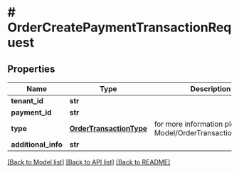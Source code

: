 # # OrderCreatePaymentTransactionRequest


## Properties 


Name | Type | Description | Notes
------------ | ------------- | ------------- | -------------
**tenant_id**| **str** |   |
**payment_id**| **str** |   |
**type**| [**OrderTransactionType**](OrderTransactionType.md) |  for more information please, see Model/OrderTransactionType.php  | [default to OrderTransactionType.UNKNOWN]
**additional_info**| **str** |   | [optional]


[[Back to Model list]](../../README.md#models) [[Back to API list]](../../README.md#endpoints) [[Back to README]](../../README.md)

